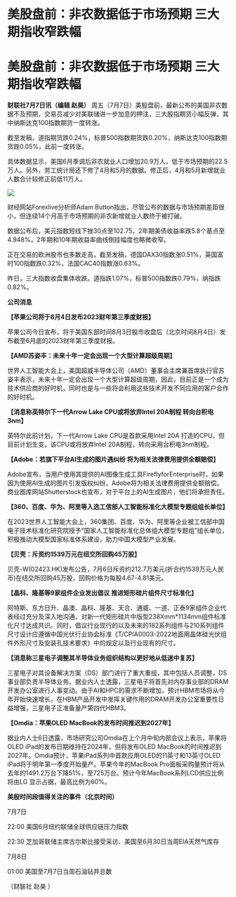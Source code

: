# 美股盘前：非农数据低于市场预期 三大期指收窄跌幅

# 美股盘前：非农数据低于市场预期 三大期指收窄跌幅

**财联社7月7日讯（编辑 赵昊）**
周五（7月7日）美股盘前，最新公布的美国非农数据不及预期，交易员减少对美联储进一步加息的押注，三大股指期货小幅反弹，其中纳斯达克100指数期货一度转涨。

截至发稿，道指期货跌0.24%，标普500指数期货跌0.20%，纳斯达克100指数期货跌0.05%，此前一度转涨。

具体数据显示，美国6月季调后非农就业人口增加20.9万人，低于市场预期的22.5万人。另外，劳工统计局还下修了4月和5月的数据。修正后，4月和5月新增就业人数合计较修正前低11万人。

![](https://inews.gtimg.com/om_bt/OyPIlZSSUWL9PQPyctrQ4TKwD0wTKiFeWl-8mQ4VhXDj4AA/1000)

财经网站Forexlive分析师Adam Button指出，尽管公布的数据与市场预期差距很小，但连续14个月高于市场预期的非农新增就业人数终于被打破。

数据公布后，美元指数短线下挫30点至102.75，2年期美债收益率跌5.8个基点至4.948%，2年期和10年期收益率曲线倒挂幅度也略微收窄。

正在交易的欧洲股市也多数走高，截至发稿，德国DAX30指数涨0.51%，英国富时100指数跌0.32%，法国CAC40指数涨0.63%。

昨日，三大指数收盘集体收跌。道指跌1.07%，标普500指数跌0.79%，纳指跌0.82%。

**公司消息**

**【苹果公司将于8月4日发布2023财年第三季度财报】**

苹果公司今日宣布，将于美国东部时间8月3日股市收盘后（北京时间8月4日）发布截至6月底的2023财年第三季度财报。

**【AMD苏姿丰：未来十年一定会出现一个大型计算超级周期】**

世界人工智能大会上，美国超威半导体公司（AMD）董事会主席兼首席执行官苏姿丰表示，未来十年一定会出现一个大型计算超级周期，因此，目前正是一个成为技术供应商的好时机，同时也是与一些将会利用这些技术开发不同应用的客户合作的好时机。

**【消息称英特尔下一代Arrow Lake CPU或将放弃Intel 20A制程 转向台积电3nm】**

英特尔此前计划，下一代Arrow Lake CPU是首款采用Intel 20A 打造的CPU，但目前计划生变，该CPU或将放弃Intel
20A制程，转向采用台积电3nm制程。

**【Adobe：若旗下平台AI生成的图片遇纠纷 将为相关法律费用提供全额赔偿】**

Adobe宣布，当用户使用其提供的AI图像生成工具FireflyforEnterprise时，如果因为使用AI生成的图片引发版权纠纷，Adobe将为相关法律费用提供全额赔偿。商业图库网站Shutterstock也宣布，对于平台上的AI生成图片，他们将承担责任。

**【360、百度、华为、阿里等入选工信部人工智能标准化大模型专题组组长单位】**

在2023世界人工智能大会上，360集团、百度、华为、阿里等企业被工信部中国电子技术标准化研究院授予“国家人工智能标准化总体组大模型专题组”组长单位，积极推动大模型国家标准体系建设，助力中国大模型产业发展。

**【贝壳：斥资约1539万元在纽交所回购45万股】**

贝壳-W(02423.HK)发布公告，7月6日斥资约212.7万美元(折合约1539万元人民币)在纽交所回购45万股，回购价格为每股4.67-4.81美元。

**【晶科、隆基等9家组件企业发出倡议 推进矩形硅片组件尺寸标准化】**

阿特斯、东方日升、晶澳、晶科、隆基、天合、通威、一道、正泰9家组件企业代表经过充分及深入地沟通，对新一代矩形硅片中版型238Xmm*1134mm组件标准化尺寸达成共识。同时，倡议行业现行的以及未来的182系列组件与210系列组件尺寸设计应遵循中国光伏行业协会标准《T/CPIA0003-2022地面用晶体硅光伏组件外形尺寸及安装孔技术要求》中的规定以及行业现有的尺寸。

**【消息称三星电子调整其半导体业务组织结构以更好地从低迷中复苏】**

三星电子对其设备解决方案（DS）部门进行了重大重组，其中包括人员调整，DS事业部负责半导体业务。据业内人士透露，三星电子将首先对内存事业部的DRAM开发办公室进行人事变动。由于AI和HPC的需求不断增加，预计HBM市场将从今年开始快速增长，在HBM产品开发中发挥关键作用的DRAM开发办公室重要性日益增强，三星电子正准备量产第四代HBM3。

**【Omdia：苹果OLED MacBook的发布时间推迟到2027年】**

据业内人士6日透露，市场研究公司Omdia在上个月中旬内部会议上表示，苹果将OLED iPad的发布日期维持在2024年，但将发布OLED
MacBook的时间推迟到2027年。Omdia预计，苹果iPad系列中首款应用OLED的11英寸和13英寸OLED
iPad将于明年第一季度开始量产。苹果今年的MacBook
Pro面板采购量预计将从去年的1491.2万台下降51%，至725万台。预计今年MacBook系列LCD供应比例将由LG 显示占据，最高比例为60%。

**美股时间段值得关注的事件（北京时间）**

7月7日

22:00 美国6月纽约联储全球供应链压力指数

22:30 芝加哥联储主席古尔斯比接受采访、美国至6月30日当周EIA天然气库存

7月8日

01:00 美国至7月7日当周石油钻井总数

（财联社 赵昊 ）

